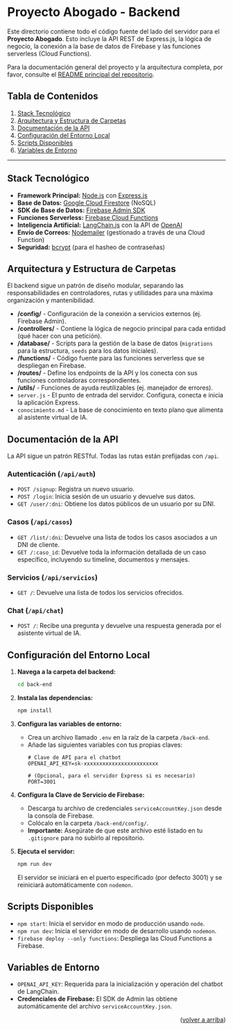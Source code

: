 <a name="readme-top"></a>

# Proyecto Abogado - Backend

Este directorio contiene todo el código fuente del lado del servidor para el **Proyecto Abogado**. Esto incluye la API REST de Express.js, la lógica de negocio, la conexión a la base de datos de Firebase y las funciones serverless (Cloud Functions).

Para la documentación general del proyecto y la arquitectura completa, por favor, consulte el [README principal del repositorio](../README.md).

## Tabla de Contenidos
1.  [Stack Tecnológico](#stack-tecnológico)
2.  [Arquitectura y Estructura de Carpetas](#arquitectura-y-estructura-de-carpetas)
3.  [Documentación de la API](#documentación-de-la-api)
4.  [Configuración del Entorno Local](#configuración-del-entorno-local)
5.  [Scripts Disponibles](#scripts-disponibles)
6.  [Variables de Entorno](#variables-de-entorno)

---

## Stack Tecnológico

*   **Framework Principal:** [Node.js](https://nodejs.org/) con [Express.js](https://expressjs.com/)
*   **Base de Datos:** [Google Cloud Firestore](https://firebase.google.com/docs/firestore) (NoSQL)
*   **SDK de Base de Datos:** [Firebase Admin SDK](https://firebase.google.com/docs/admin/setup)
*   **Funciones Serverless:** [Firebase Cloud Functions](https://firebase.google.com/docs/functions)
*   **Inteligencia Artificial:** [LangChain.js](https://js.langchain.com/) con la API de [OpenAI](https://openai.com/)
*   **Envío de Correos:** [Nodemailer](https://nodemailer.com/) (gestionado a través de una Cloud Function)
*   **Seguridad:** [bcrypt](https://www.npmjs.com/package/bcrypt) (para el hasheo de contraseñas)

## Arquitectura y Estructura de Carpetas

El backend sigue un patrón de diseño modular, separando las responsabilidades en controladores, rutas y utilidades para una máxima organización y mantenibilidad.

*   **/config/** - Configuración de la conexión a servicios externos (ej. Firebase Admin).
*   **/controllers/** - Contiene la lógica de negocio principal para cada entidad (qué hacer con una petición).
*   **/database/** - Scripts para la gestión de la base de datos (`migrations` para la estructura, `seeds` para los datos iniciales).
*   **/functions/** - Código fuente para las funciones serverless que se despliegan en Firebase.
*   **/routes/** - Define los endpoints de la API y los conecta con sus funciones controladoras correspondientes.
*   **/utils/** - Funciones de ayuda reutilizables (ej. manejador de errores).
*   `server.js` - El punto de entrada del servidor. Configura, conecta e inicia la aplicación Express.
*   `conocimiento.md` - La base de conocimiento en texto plano que alimenta al asistente virtual de IA.

## Documentación de la API

La API sigue un patrón RESTful. Todas las rutas están prefijadas con `/api`.

### Autenticación (`/api/auth`)
*   `POST /signup`: Registra un nuevo usuario.
*   `POST /login`: Inicia sesión de un usuario y devuelve sus datos.
*   `GET /user/:dni`: Obtiene los datos públicos de un usuario por su DNI.

### Casos (`/api/casos`)
*   `GET /list/:dni`: Devuelve una lista de todos los casos asociados a un DNI de cliente.
*   `GET /:caso_id`: Devuelve toda la información detallada de un caso específico, incluyendo su timeline, documentos y mensajes.

### Servicios (`/api/servicios`)
*   `GET /`: Devuelve una lista de todos los servicios ofrecidos.

### Chat (`/api/chat`)
*   `POST /`: Recibe una pregunta y devuelve una respuesta generada por el asistente virtual de IA.

## Configuración del Entorno Local

1.  **Navega a la carpeta del backend:**
    ```sh
    cd back-end
    ```

2.  **Instala las dependencias:**
    ```sh
    npm install
    ```

3.  **Configura las variables de entorno:**
    - Crea un archivo llamado `.env` en la raíz de la carpeta `/back-end`.
    - Añade las siguientes variables con tus propias claves:
      ```
      # Clave de API para el chatbot
      OPENAI_API_KEY=sk-xxxxxxxxxxxxxxxxxxxxxxxx

      # (Opcional, para el servidor Express si es necesario)
      PORT=3001
      ```

4.  **Configura la Clave de Servicio de Firebase:**
    - Descarga tu archivo de credenciales `serviceAccountKey.json` desde la consola de Firebase.
    - Colócalo en la carpeta `/back-end/config/`.
    - **Importante:** Asegúrate de que este archivo esté listado en tu `.gitignore` para no subirlo al repositorio.

5.  **Ejecuta el servidor:**
    ```sh
    npm run dev
    ```
    El servidor se iniciará en el puerto especificado (por defecto 3001) y se reiniciará automáticamente con `nodemon`.

## Scripts Disponibles

*   `npm start`: Inicia el servidor en modo de producción usando `node`.
*   `npm run dev`: Inicia el servidor en modo de desarrollo usando `nodemon`.
*   `firebase deploy --only functions`: Despliega las Cloud Functions a Firebase.

## Variables de Entorno

*   `OPENAI_API_KEY`: Requerida para la inicialización y operación del chatbot de LangChain.
*   **Credenciales de Firebase:** El SDK de Admin las obtiene automáticamente del archivo `serviceAccountKey.json`.

<p align="right">(<a href="#readme-top">volver a arriba</a>)</p>
